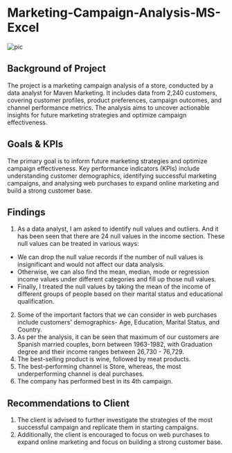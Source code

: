 # Marketing-Campaign-Analysis-MS-Excel
![pic](https://github.com/HafshaWahab/Marketing-Campaign-Analysis-MS-Excel/assets/152807534/0cba20a6-8c1b-4be8-8b53-3b509d9ac251)

## Background of Project 
The project is a marketing campaign analysis of a store, conducted by a data analyst for Maven Marketing. It includes data from 2,240 customers, covering customer profiles, product preferences, campaign outcomes, and channel performance metrics. The analysis aims to uncover actionable insights for future marketing strategies and optimize campaign effectiveness.

## Goals & KPIs
The primary goal is to inform future marketing strategies and optimize campaign effectiveness. Key performance indicators (KPIs) include understanding customer demographics, identifying successful marketing campaigns, and analysing web purchases to expand online marketing and build a strong customer base.

## Findings
1)	As a data analyst, I am asked to identify null values and outliers. And it has been seen that there are 24 null values in the income section. These null values can be treated in various ways:
-	We can drop the null value records if the number of null values is insignificant and would not affect our data analysis.
-	Otherwise, we can also find the mean, median, mode or regression income values under different categories and fill up those null values.
-	Finally, I treated the null values by taking the mean of the income of different groups of people based on their marital status and educational qualification.
2)	Some of the important factors that we can consider in web purchases include customers' demographics- Age, Education, Marital Status, and Country.
3)	As per the analysis, it can be seen that maximum of our customers are Spanish married couples, born between 1963-1982, with Graduation degree and their income ranges between 26,730 - 76,729.
4)	The best-selling product is wine, followed by meat products.
5)	The best-performing channel is Store, whereas, the most underperforming channel is deal purchases.
6)	The company has performed best in its 4th campaign.

## Recommendations to Client
1)	The client is advised to further investigate the strategies of the most successful campaign and replicate them in starting campaigns.
2)	Additionally, the client is encouraged to focus on web purchases to expand online marketing and focus on building a strong customer base.

